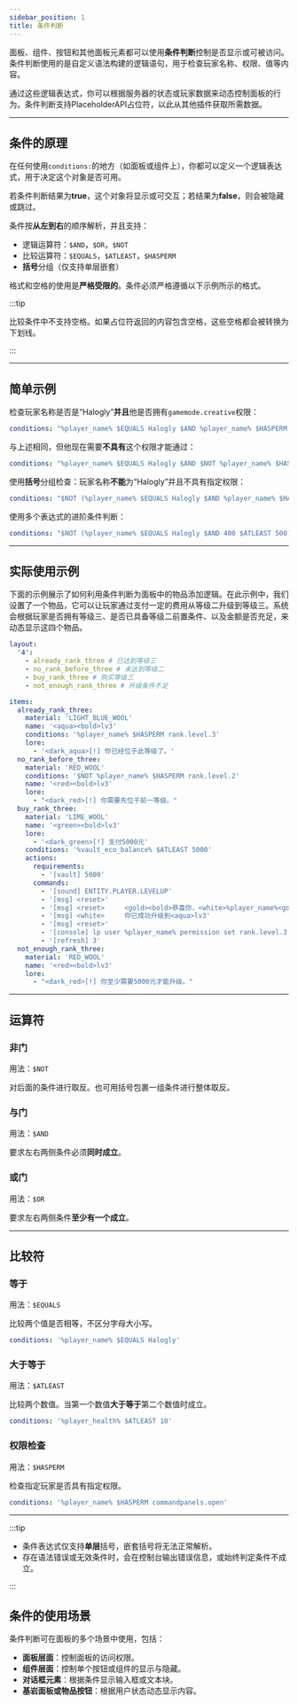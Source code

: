 ```yaml
---
sidebar_position: 1
title: 条件判断
---
```


面板、组件、按钮和其他面板元素都可以使用**条件判断**控制是否显示或可被访问。条件判断使用的是自定义语法构建的逻辑语句，用于检查玩家名称、权限、值等内容。

通过这些逻辑表达式，你可以根据服务器的状态或玩家数据来动态控制面板的行为。条件判断支持PlaceholderAPI占位符，以此从其他插件获取所需数据。

------

## 条件的原理

在任何使用`conditions:`的地方（如面板或组件上），你都可以定义一个逻辑表达式，用于决定这个对象是否可用。

若条件判断结果为**true**，这个对象将显示或可交互；若结果为**false**，则会被隐藏或跳过。

条件按**从左到右**的顺序解析，并且支持：

- 逻辑运算符：`$AND`，`$OR`，`$NOT`
- 比较运算符：`$EQUALS`，`$ATLEAST`，`$HASPERM`
- **括号**分组（仅支持单层嵌套）

格式和空格的使用是**严格受限的**。条件必须严格遵循以下示例所示的格式。

:::tip

比较条件中不支持空格。如果占位符返回的内容包含空格，这些空格都会被转换为下划线。

:::

------

## 简单示例

检查玩家名称是否是“Halogly”**并且**他是否拥有`gamemode.creative`权限：

```yaml
conditions: "%player_name% $EQUALS Halogly $AND %player_name% $HASPERM gamemode.creative"
```

与上述相同，但他现在需要**不具有**这个权限才能通过：

```yaml
conditions: "%player_name% $EQUALS Halogly $AND $NOT %player_name% $HASPERM gamemode.creative"
```

使用**括号**分组检查：玩家名称**不能**为“Halogly”并且不具有指定权限：

```yaml
conditions: "$NOT (%player_name% $EQUALS Halogly $AND %player_name% $HASPERM gamemode.creative)"
```

使用多个表达式的进阶条件判断：

```yaml
conditions: "$NOT (%player_name% $EQUALS Halogly $AND 400 $ATLEAST 500) $AND ($NOT %player_name% $EQUALS Steve $OR %player_name% $HASPERM gamemode.creative)"
```

------

## 实际使用示例

下面的示例展示了如何利用条件判断为面板中的物品添加逻辑。在此示例中，我们设置了一个物品，它可以让玩家通过支付一定的费用从等级二升级到等级三。系统会根据玩家是否拥有等级三、是否已具备等级二前置条件、以及金额是否充足，来动态显示这四个物品。

```yaml
layout:
  '4':
    - already_rank_three # 已达到等级三
    - no_rank_before_three # 未达到等级二
    - buy_rank_three # 购买等级三
    - not_enough_rank_three # 升级条件不足

items:
  already_rank_three:
    material: 'LIGHT_BLUE_WOOL'
    name: '<aqua><bold>lv3'
    conditions: '%player_name% $HASPERM rank.level.3'
    lore:
      - '<dark_aqua>[!] 你已经位于此等级了。'
  no_rank_before_three:
    material: 'RED_WOOL'
    conditions: '$NOT %player_name% $HASPERM rank.level.2'
    name: '<red><bold>lv3'
    lore:
      - "<dark_red>[!] 你需要先位于前一等级。"
  buy_rank_three:
    material: 'LIME_WOOL'
    name: '<green><bold>lv3'
    lore:
      - '<dark_green>[!] 支付5000元'
    conditions: '%vault_eco_balance% $ATLEAST 5000'
    actions:
      requirements:
        - '[vault] 5000'
      commands:
        - '[sound] ENTITY.PLAYER.LEVELUP'
        - '[msg] <reset>'
        - '[msg] <reset>     <gold><bold>恭喜你，<white>%player_name%<gold>'
        - '[msg] <white>     你已成功升级到<aqua>lv3'
        - '[msg] <reset>'
        - '[console] lp user %player_name% permission set rank.level.3 true'
        - '[refresh] 3'
  not_enough_rank_three:
    material: 'RED_WOOL'
    name: '<red><bold>lv3'
    lore:
      - "<dark_red>[!] 你至少需要5000元才能升级。"
```

------

## 运算符

### 非门

用法：`$NOT`

对后面的条件进行取反。也可用括号包裹一组条件进行整体取反。

### 与门

用法：`$AND`

要求左右两侧条件必须**同时成立**。

### 或门

用法：`$OR`

要求左右两侧条件**至少有一个成立**。

------

## 比较符

### 等于

用法：`$EQUALS`

比较两个值是否相等，不区分字母大小写。

```yaml
conditions: '%player_name% $EQUALS Halogly'
```

### 大于等于

用法：`$ATLEAST`

比较两个数值。当第一个数值**大于等于**第二个数值时成立。

```yaml
conditions: '%player_health% $ATLEAST 10'
```

### 权限检查

用法：`$HASPERM`

检查指定玩家是否具有指定权限。

```yaml
conditions: '%player_name% $HASPERM commandpanels.open'
```

------

:::tip

- 条件表达式仅支持**单层**括号，嵌套括号将无法正常解析。
- 存在语法错误或无效条件时，会在控制台输出错误信息，或始终判定条件不成立。

:::

## 条件的使用场景

条件判断可在面板的多个场景中使用，包括：

- **面板层面**：控制面板的访问权限。
- **组件层面**：控制单个按钮或组件的显示与隐藏。
- **对话框元素**：根据条件显示输入框或文本块。
- **基岩面板或物品按钮**：根据用户状态动态显示内容。